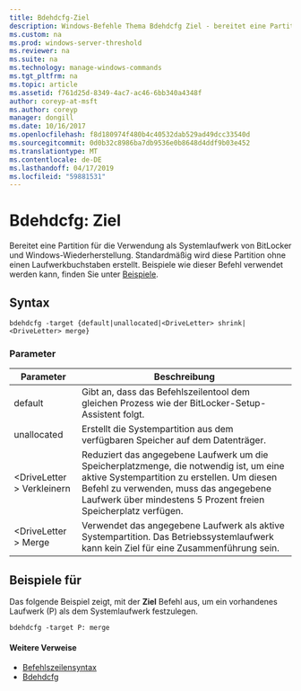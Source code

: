```yaml
---
title: Bdehdcfg-Ziel
description: Windows-Befehle Thema Bdehdcfg Ziel - bereitet eine Partition für die Verwendung als Systemlaufwerk von BitLocker und Windows Recovery vor.
ms.custom: na
ms.prod: windows-server-threshold
ms.reviewer: na
ms.suite: na
ms.technology: manage-windows-commands
ms.tgt_pltfrm: na
ms.topic: article
ms.assetid: f761d25d-8349-4ac7-ac46-6bb340a4348f
author: coreyp-at-msft
ms.author: coreyp
manager: dongill
ms.date: 10/16/2017
ms.openlocfilehash: f8d180974f480b4c40532dab529ad49dcc33540d
ms.sourcegitcommit: 0d0b32c8986ba7db9536e0b8648d4ddf9b03e452
ms.translationtype: MT
ms.contentlocale: de-DE
ms.lasthandoff: 04/17/2019
ms.locfileid: "59881531"
---
```

# <a name="bdehdcfg-target"></a>Bdehdcfg: Ziel



Bereitet eine Partition für die Verwendung als Systemlaufwerk von BitLocker und Windows-Wiederherstellung. Standardmäßig wird diese Partition ohne einen Laufwerkbuchstaben erstellt. Beispiele wie dieser Befehl verwendet werden kann, finden Sie unter [Beispiele](#BKMK_Examples).

## <a name="syntax"></a>Syntax

```
bdehdcfg -target {default|unallocated|<DriveLetter> shrink|<DriveLetter> merge}
```

### <a name="parameters"></a>Parameter

|Parameter|Beschreibung|
|---------|-----------|
|default|Gibt an, dass das Befehlszeilentool dem gleichen Prozess wie der BitLocker-Setup-Assistent folgt.|
|unallocated|Erstellt die Systempartition aus dem verfügbaren Speicher auf dem Datenträger.|
|\<DriveLetter > Verkleinern|Reduziert das angegebene Laufwerk um die Speicherplatzmenge, die notwendig ist, um eine aktive Systempartition zu erstellen. Um diesen Befehl zu verwenden, muss das angegebene Laufwerk über mindestens 5 Prozent freien Speicherplatz verfügen.|
|\<DriveLetter > Merge|Verwendet das angegebene Laufwerk als aktive Systempartition. Das Betriebssystemlaufwerk kann kein Ziel für eine Zusammenführung sein.|

## <a name="BKMK_Examples"></a>Beispiele für

Das folgende Beispiel zeigt, mit der **Ziel** Befehl aus, um ein vorhandenes Laufwerk (P) als dem Systemlaufwerk festzulegen.
```
bdehdcfg -target P: merge
```

#### <a name="additional-references"></a>Weitere Verweise

-   [Befehlszeilensyntax](command-line-syntax-key.md)
-   [Bdehdcfg](bdehdcfg.md)